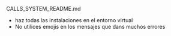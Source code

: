 CALLS\_SYSTEM\_README.md

- haz todas las instalaciones en el entorno virtual
- No utilices emojis en los mensajes que dans muchos errores